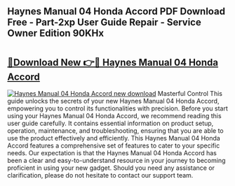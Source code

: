## Haynes Manual 04 Honda Accord PDF Download Free - Part-2xp User Guide Repair - Service Owner Edition 90KHx

# <h2><a href="http://bc6113.oget.top/?id=Haynes+Manual+04+Honda+Accord">🔗Download New 👉🔴 Haynes Manual 04 Honda Accord</a></h2>

[![Haynes Manual 04 Honda Accord new download](https://i.imgur.com/5g1atiW.png)](http://bc6113.oget.top/?id=Haynes+Manual+04+Honda+Accord)
Masterful Control This guide unlocks the secrets of your new Haynes Manual 04 Honda Accord, empowering you to control its functionalities with precision. Before you start using your Haynes Manual 04 Honda Accord, we recommend reading this user guide carefully. It contains essential information on product setup, operation, maintenance, and troubleshooting, ensuring that you are able to use the product effectively and efficiently. This Haynes Manual 04 Honda Accord features a comprehensive set of features to cater to your specific needs. Our expectation is that the Haynes Manual 04 Honda Accord has been a clear and easy-to-understand resource in your journey to becoming proficient in using your new gadget. Should you need any assistance or clarification, please do not hesitate to contact our support team.

